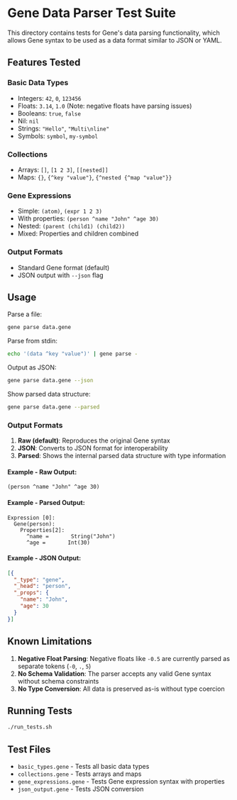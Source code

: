 # Gene Data Parser Test Suite

This directory contains tests for Gene's data parsing functionality, which allows Gene syntax to be used as a data format similar to JSON or YAML.

## Features Tested

### Basic Data Types
- Integers: `42`, `0`, `123456`
- Floats: `3.14`, `1.0` (Note: negative floats have parsing issues)
- Booleans: `true`, `false`
- Nil: `nil`
- Strings: `"Hello"`, `"Multi\nline"`
- Symbols: `symbol`, `my-symbol`

### Collections
- Arrays: `[]`, `[1 2 3]`, `[[nested]]`
- Maps: `{}`, `{^key "value"}`, `{^nested {^map "value"}}`

### Gene Expressions
- Simple: `(atom)`, `(expr 1 2 3)`
- With properties: `(person ^name "John" ^age 30)`
- Nested: `(parent (child1) (child2))`
- Mixed: Properties and children combined

### Output Formats
- Standard Gene format (default)
- JSON output with `--json` flag

## Usage

Parse a file:
```bash
gene parse data.gene
```

Parse from stdin:
```bash
echo '(data ^key "value")' | gene parse -
```

Output as JSON:
```bash
gene parse data.gene --json
```

Show parsed data structure:
```bash
gene parse data.gene --parsed
```

### Output Formats

1. **Raw (default)**: Reproduces the original Gene syntax
2. **JSON**: Converts to JSON format for interoperability
3. **Parsed**: Shows the internal parsed data structure with type information

#### Example - Raw Output:
```
(person ^name "John" ^age 30)
```

#### Example - Parsed Output:
```
Expression [0]:
  Gene(person):
    Properties[2]:
      ^name =       String("John")
      ^age =       Int(30)
```

#### Example - JSON Output:
```json
[{
  "_type": "gene",
  "_head": "person",
  "_props": {
    "name": "John",
    "age": 30
  }
}]
```

## Known Limitations

1. **Negative Float Parsing**: Negative floats like `-0.5` are currently parsed as separate tokens (`-0`, `.`, `5`)
2. **No Schema Validation**: The parser accepts any valid Gene syntax without schema constraints
3. **No Type Conversion**: All data is preserved as-is without type coercion

## Running Tests

```bash
./run_tests.sh
```

## Test Files

- `basic_types.gene` - Tests all basic data types
- `collections.gene` - Tests arrays and maps
- `gene_expressions.gene` - Tests Gene expression syntax with properties
- `json_output.gene` - Tests JSON conversion